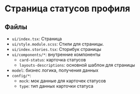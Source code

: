 # Страница статусов профиля

## Файлы
- `ui/index.tsx`: Страница
- `ui/style.module.scss`: Стили для страницы.
- `ui/index.stories.tsx`: Сторибук страницы
- `ui/components/*`: внутренние компоненты 
    - `card-status`: карточка статусов
    - `layouts-descriptions`: основной шаблон для страницы
- `model`: бизнес логика, получения данных
- `config/*`:
    - `mock`: мок данные для карточек статусов
    - `type`: тип данных карточки статуса
